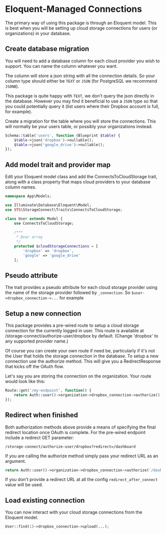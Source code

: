 # Eloquent-Managed Connections

The primary way of using this package is through an Eloquent model. This is best when you will be setting up cloud storage connections for users (or organizations) in your database.

## Create database migration

You will need to add a database column for each cloud provider you wish to support. You can name the column whatever you want.

The column will store a json string with all the connection details. So your column type should either be `TEXT` or `JSON` (for PostgreSQL we recommend `JSONB`).

This package is quite happy with `TEXT`, we don't query the json directly in the database. However you may find it beneficial to use a `JSON` type so that you could potentially query it (list users where their Dropbox account is full, for example).

Create a migration for the table where you will store the connections. This will normally be your users table, or possibly your organizations instead.

```php
Schema::table('users', function (Blueprint $table) {
    $table->json('dropbox')->nullable();
    $table->json('google_drive')->nullable();
});
```

## Add model trait and provider map

Edit your Eloquent model class and add the ConnectsToCloudStorage trait, along with a class property that maps cloud providers to your database column names.

```php
namespace App\Models;

use Illuminate\Database\Eloquent\Model;
use STS\StorageConnect\Traits\ConnectsToCloudStorage;

class User extends Model {
    use ConnectsToCloudStorage;
    
    /***
     * @var array 
     */
    protected $cloudStorageConnections = [
        'dropbox' => 'dropbox',
        'google' => 'google_drive'
    ];
```

## Pseudo attribute

The trait provides a pseudo attribute for each cloud storage provider using the name of the storage provider followed by `_connection`. So `$user->dropbox_connection->...` for example

## Setup a new connection

This package provides a pre-wired route to setup a cloud storage connection for the currently logged in user. This route is available at /storage-connect/authorize-user/dropbox by default. (Change 'dropbox' to any supported provider name.)

Of course you can create your own route if need be, particularly if it's not the User that holds the storage connection in the database. To setup a new connection use the authorize method. This will give you a RedirectResponse that kicks off the OAuth flow.

Let's say you are storing the connection on the organization. Your route would look like this:

```php
Route::get('/my-endpoint', function() {
    return Auth::user()->organization->dropbox_connection->authorize();
});
```

## Redirect when finished

Both authorization methods above provide a means of specifying the final redirect location once OAuth is complete. For the pre-wired endpoint include a redirect GET parameter:

```
/storage-connect/authorize-user/dropbox?redirect=/dashboard
```

If you are calling the authorize method simply pass your redirect URL as an argument.

```php
return Auth::user()->organization->dropbox_connection->authorize('/dashboard');
```

If you don't provide a redirect URL at all the config `redirect_after_connect` value will be used.

## Load existing connection

You can now interact with your cloud storage connections from the Eloquent model.

```php
User::find(1)->dropbox_connection->upload(...);
```